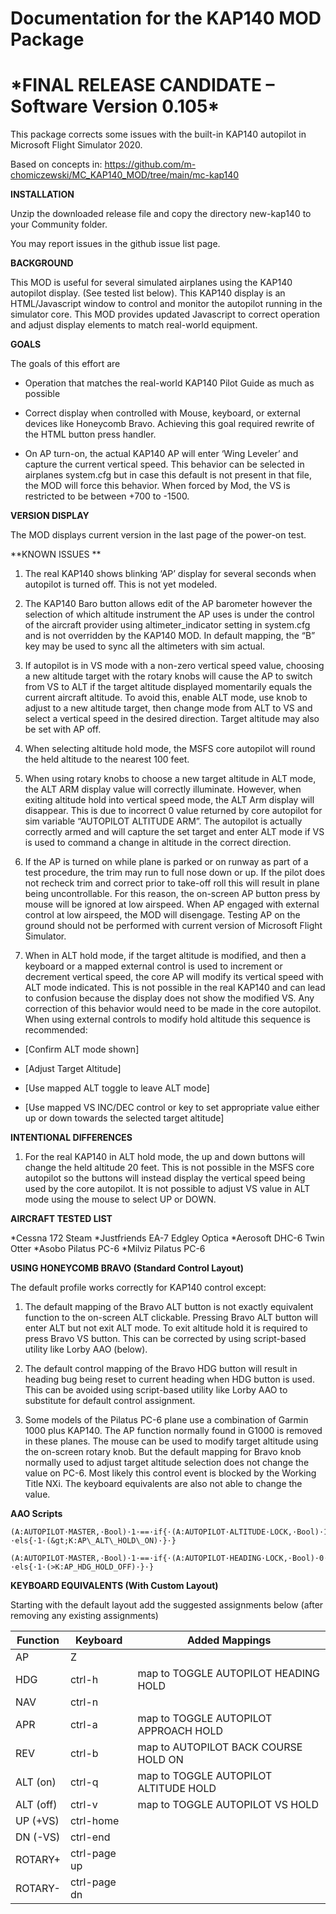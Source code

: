 Documentation for the KAP140 MOD Package
========================================

\*FINAL RELEASE CANDIDATE – Software Version 0.105\*
===========================================

This package corrects some issues with the built-in KAP140 autopilot in
<span class="underline">Microsoft Flight Simulator 2020</span>. 

Based on concepts in:
<https://github.com/m-chomiczewski/MC_KAP140_MOD/tree/main/mc-kap140>

**INSTALLATION**

Unzip the downloaded release file and copy the directory new-kap140 to
your Community folder.

You may report issues in the github issue list page.

**BACKGROUND**

This MOD is useful for several simulated airplanes using the KAP140
autopilot display. (See tested list below). This KAP140 display is an
HTML/Javascript window to control and monitor the autopilot running in
the simulator core. This MOD provides updated Javascript to correct
operation and adjust display elements to match real-world equipment.

**GOALS**

The goals of this effort are

-   Operation that matches the real-world KAP140 Pilot Guide as much as
    possible

-   Correct display when controlled with Mouse, keyboard, or external
    devices like Honeycomb Bravo. Achieving this goal required rewrite
    of the HTML button press handler.

-   On AP turn-on, the actual KAP140 AP will enter ‘Wing Leveler’ and
    capture the current vertical speed. This behavior can be selected in
    airplanes system.cfg but in case this default is not present in that
    file, the MOD will force this behavior. When forced by Mod, the VS
    is restricted to be between +700 to -1500.

**VERSION DISPLAY**

The MOD displays current version in the last page of the power-on
test.

**KNOWN ISSUES **

1.  The real KAP140 shows blinking ‘AP’ display for several seconds when
    autopilot is turned off. This is not yet modeled.

2.  The KAP140 Baro button allows edit of the AP barometer however the
    selection of which altitude instrument the AP uses is under the
    control of the aircraft provider using altimeter\_indicator setting
    in system.cfg and is not overridden by the KAP140 MOD. In default
    mapping, the “B” key may be used to sync all the altimeters with sim
    actual.

3.  If autopilot is in VS mode with a non-zero vertical speed value,
    choosing a new altitude target with the rotary knobs will cause the
    AP to switch from VS to ALT if the target altitude displayed
    momentarily equals the current aircraft altitude. To avoid this,
    enable ALT mode, use knob to adjust to a new altitude target, then
    change mode from ALT to VS and select a vertical speed in the
    desired direction. Target altitude may also be set with AP off.

4.  When selecting altitude hold mode, the MSFS core autopilot will
    round the held altitude to the nearest 100 feet.

5.  When using rotary knobs to choose a new target altitude in ALT mode,
    the ALT ARM display value will correctly illuminate. However, when
    exiting altitude hold into vertical speed mode, the ALT Arm display
    will disappear. This is due to incorrect 0 value returned by core
    autopilot for sim variable “AUTOPILOT ALTITUDE ARM”. The autopilot
    is actually correctly armed and will capture the set target and enter
    ALT mode if VS is used to command a change in altitude in the
    correct direction.

6.  If the AP is turned on while plane is parked or on runway as part of
    a test procedure, the trim may run to full nose down or up. If the pilot
    does not recheck trim and correct prior to take-off roll this will
    result in plane being uncontrollable. For this reason, the on-screen
    AP button press by mouse will be ignored at low airspeed. When
    AP engaged with external control at low airspeed, the MOD will disengage. 
    Testing AP on the ground should not be performed with current version
    of Microsoft Flight Simulator.

7.  When in ALT hold mode, if the target altitude is modified, and then
    a keyboard or a mapped external control is used to increment or
    decrement vertical speed, the core AP will modify its vertical speed
    with ALT mode indicated. This is not possible in the real KAP140 and
    can lead to confusion because the display does not show the modified
    VS. Any correction of this behavior would need to be made in the
    core autopilot. When using external controls to modify hold
    altitude this sequence is recommended:

-   \[Confirm ALT mode shown\]

<!-- -->

-   \[Adjust Target Altitude\]

<!-- -->

-   \[Use mapped ALT toggle to leave ALT mode\]

<!-- -->

-   \[Use mapped VS INC/DEC control or key to set appropriate value
    either up or down towards the selected target altitude\]

**INTENTIONAL DIFFERENCES**

1.  For the real KAP140 in ALT hold mode, the up and down buttons will
    change the held altitude 20 feet. This is not possible in the MSFS
    core autopilot so the buttons will instead display the vertical
    speed being used by the core autopilot. It is not possible to adjust
    VS value in ALT mode using the mouse to select UP or DOWN.


**AIRCRAFT TESTED LIST**

*Cessna 172 Steam
*Justfriends EA-7 Edgley Optica
*Aerosoft DHC-6 Twin Otter
*Asobo Pilatus PC-6
*Milviz Pilatus PC-6

**USING HONEYCOMB BRAVO (Standard Control Layout)**

The default profile works correctly for KAP140 control except:

1. The default mapping of the Bravo ALT button is not exactly equivalent
function to the on-screen ALT clickable. Pressing Bravo ALT button will
enter ALT but not exit ALT mode. To exit altitude hold it is required to
press Bravo VS button. This can be corrected by using script-based
utility like Lorby AAO (below).

2. The default control mapping of the Bravo HDG button will result in
heading bug being reset to current heading when HDG button is used. This
can be avoided using script-based utility like Lorby AAO to substitute
for default control assignment.

3. Some models of the Pilatus PC-6 plane use a combination of Garmin 1000
plus KAP140. The AP function normally found in G1000 is removed in these
planes. The mouse can be used to modify target altitude using the
on-screen rotary knob. But the default mapping for Bravo knob
normally used to adjust target altitude selection does not change the
value on PC-6. Most likely this control event is blocked by the Working
Title NXi. The keyboard equivalents are also not able to change the
value. 

**AAO Scripts**

```
(A:AUTOPILOT·MASTER,·Bool)·1·==·if{·(A:AUTOPILOT·ALTITUDE·LOCK,·Bool)·1·==·if{·1·(&gt;K:AP\_PANEL\_VS\_ON)·}·els{·1·(&gt;K:AP\_ALT\_HOLD\_ON)·}·}

(A:AUTOPILOT·MASTER,·Bool)·1·==·if{·(A:AUTOPILOT·HEADING·LOCK,·Bool)·0·==·if{·1·(>K:AP_HDG_HOLD_ON)·}·els{·1·(>K:AP_HDG_HOLD_OFF)·}·}
```

**KEYBOARD EQUIVALENTS (With Custom Layout)**

Starting with the default layout add the suggested assignments below
(after removing any existing assignments)

|Function|Keyboard|Added Mappings|
|--------|--------|--------|
|AP|Z||
|HDG|ctrl-h|map to TOGGLE AUTOPILOT HEADING HOLD|
|NAV|ctrl-n||
|APR|ctrl-a|map to TOGGLE AUTOPILOT APPROACH HOLD|
|REV|ctrl-b|map to AUTOPILOT BACK COURSE HOLD ON|
|ALT (on)|ctrl-q|map to TOGGLE AUTOPILOT ALTITUDE HOLD|
|ALT (off)|ctrl-v|map to TOGGLE AUTOPILOT VS HOLD|
|UP (+VS)|ctrl-home||
|DN (-VS)|ctrl-end||
|ROTARY+|ctrl-page up||
|ROTARY-|ctrl-page dn||
